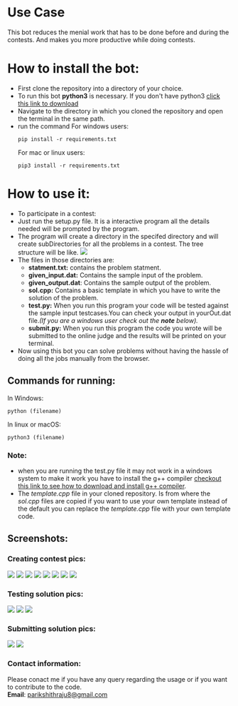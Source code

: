 # Use Case
This bot reduces the menial work that has to be done before and during the contests. And makes you more productive while doing contests.

# How to install the bot:
- First clone the repository into a directory of your choice.
- To run this bot **python3** is necessary. If you don't have python3 [click this link to download](https://www.python.org/downloads/) 
- Navigate to the directory in which you cloned the repository and open the terminal in the same path.
- run the command 
    For windows users:
    ```shell
    pip install -r requirements.txt
    ```
    For mac or linux users:
    ```shell
    pip3 install -r requirements.txt
    ```
# How to use it:
- To participate in a contest:
- Just run the setup.py file. It is a interactive program all the details needed will be prompted by the program.
- The program will create a directory in the specifed directory and will create subDirectories for all the problems in a contest. The tree structure will be like.
  ![](assets/tree_structure.png)
- The files in those directories are:
  - **statment.txt:** contains the problem statment.
  - **given_input.dat:** Contains the sample input of the problem.
  - **given_output.dat**: Contains the sample output of the problem.
  - **sol.cpp:** Contains a basic template in which you have to write the solution of the problem.
  - **test.py:** When you run this program your code will be tested against the sample input testcases.You can check your output in yourOut.dat file.*(If you are a windows user check out the **note** below).*
  - **submit.py:** When you run this program the code you wrote will be submitted to the online judge and the results will be printed on your terminal.
- Now using this bot you can solve problems without having the hassle of doing all the jobs manually from the browser.

## Commands for running:
In Windows:
```shell
python (filename)
```
In linux or macOS:
```shell
python3 (filename)
```
### Note:
- when you are running the test.py file it may not work in a windows system to make it work you have to install the g++ compiler [checkout this link to see how to download and install g++ compiler](https://youtu.be/sXW2VLrQ3Bs).
- The *template.cpp* file in your cloned repository. Is from where the *sol.cpp* files are copied if you want to use your own template instead of the default you can replace the *template.cpp* file with your own template code.


## Screenshots:
### Creating contest pics:
![](assets/show_pic1.png)
![](assets/show_pic2.png)
![](assets/show_pic3.png)
![](assets/show_pic4.png)
![](assets/show_pic5.png)
![](assets/show_pic6.png)
![](assets/show_pic7.png)
![](assets/show_pic8.png)
### Testing solution pics:
![](assets/testing_pic.png)
![](assets/test_pic2.png)
![](assets/testPic3.png)
### Submitting solution pics:
![](assets/submit_pic1.png)
![](assets/submit_pic2.png)

### Contact information:
Please conact me if you have any query regarding the usage or if you want to contribute to the code.                                
**Email**: parikshithraju8@gmail.com